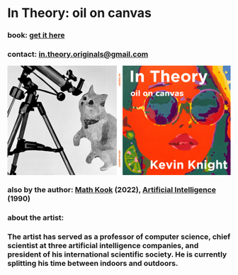 

# In Theory: oil on canvas

### book: <a href="https://www.amazon.com">get it here</a>
### contact:  <a href="mailto:in.theory.originals@gmail.com">in.theory.originals@gmail.com</a>

<IMG ALIGN=CENTER SRC="in-theory-cover-final2.png"> 

### also by the author: <a href="https://www.amazon.com">Math Kook</a> (2022), <a href="https://www.amazon.com/Artificial-Intelligence-Elaine-Rich/dp/0070522634/ref=sr_1_2?crid=14AZ5I9B1ISN1&keywords=kevin+knight+artificial+intelligence&qid=1659386396&sprefix=kevin+knight+artificial+intelligenc%2Caps%2C161&sr=8-2)">Artificial Intelligence</a> (1990)

### about the artist:
  
### The artist has served as a professor of computer science, chief scientist at three artificial intelligence companies, and president of his international scientific society. He is currently splitting his time between indoors and outdoors.
